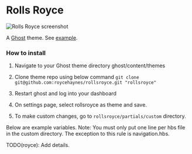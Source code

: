 # Rolls Royce

![Rolls Royce screenshot](https://raw.github.com/roycehaynes/rollsroyce/master/rollsroyce-2.png)

A [Ghost](https://ghost.org/) theme. See [example](http://www.roycehaynes.com).


### How to install

1. Navigate to your Ghost theme directory ghost/content/themes

2. Clone theme repo using below command ```git clone git@github.com:roycehaynes/rollsroyce.git "rollsroyce"```

3. Restart ghost and log into your dashboard

4. On settings page, select rollsroyce as theme and save.

5. To make custom changes, go to ```rollsroyce/partials/custom``` directory.

Below are example variables. Note: You must only put one line per hbs file in the custom directory. The exception to this rule is navigation.hbs.

TODO(royce): Add details.
